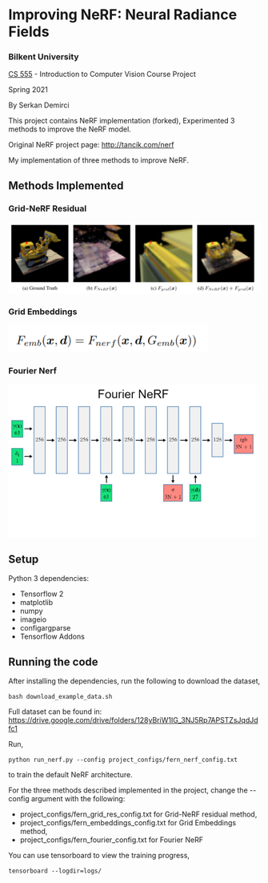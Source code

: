 # Improving NeRF: Neural Radiance Fields
### Bilkent University
[CS 555](http://www.cs.bilkent.edu.tr/~sedat/CS484_555/index.html) - Introduction to Computer Vision Course Project

Spring 2021 

By Serkan Demirci

This project contains NeRF implementation (forked),
Experimented 3 methods  to improve the NeRF model.

Original NeRF project page: http://tancik.com/nerf


My implementation of three methods to improve NeRF.

## Methods Implemented

### Grid-NeRF Residual

<img src="imgs/res.png" alt="fourier architecture" width="700"/>


### Grid Embeddings


<img src="imgs/emb.png" alt="fourier architecture" width="400"/>

### Fourier Nerf

<img src="imgs/fourier.png" alt="fourier architecture" width="500"/>

## Setup

Python 3 dependencies:

* Tensorflow 2
* matplotlib
* numpy
* imageio
* configargparse
* Tensorflow Addons

## Running the code

After installing the dependencies, run the following to download the dataset,

```
bash download_example_data.sh
```

Full dataset can be found in: https://drive.google.com/drive/folders/128yBriW1IG_3NJ5Rp7APSTZsJqdJdfc1


Run,

```
python run_nerf.py --config project_configs/fern_nerf_config.txt
```

to train the default NeRF architecture. 

For the three methods described implemented in the project, change the --config argument with the following:

* project_configs/fern_grid_res_config.txt for Grid-NeRF residual method,
* project_configs/fern_embeddings_config.txt for Grid Embeddings method,
* project_configs/fern_fourier_config.txt for Fourier NeRF

You can use tensorboard to view the training progress,

```
tensorboard --logdir=logs/
```
